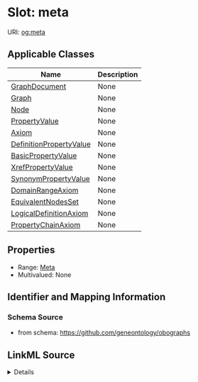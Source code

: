 # Slot: meta

URI: [og:meta](https://github.com/geneontology/obographs/meta)



<!-- no inheritance hierarchy -->




## Applicable Classes

| Name | Description |
| --- | --- |
[GraphDocument](GraphDocument.md) | None
[Graph](Graph.md) | None
[Node](Node.md) | None
[PropertyValue](PropertyValue.md) | None
[Axiom](Axiom.md) | None
[DefinitionPropertyValue](DefinitionPropertyValue.md) | None
[BasicPropertyValue](BasicPropertyValue.md) | None
[XrefPropertyValue](XrefPropertyValue.md) | None
[SynonymPropertyValue](SynonymPropertyValue.md) | None
[DomainRangeAxiom](DomainRangeAxiom.md) | None
[EquivalentNodesSet](EquivalentNodesSet.md) | None
[LogicalDefinitionAxiom](LogicalDefinitionAxiom.md) | None
[PropertyChainAxiom](PropertyChainAxiom.md) | None






## Properties

* Range: [Meta](Meta.md)
* Multivalued: None







## Identifier and Mapping Information







### Schema Source


* from schema: https://github.com/geneontology/obographs




## LinkML Source

<details>
```yaml
name: meta
from_schema: https://github.com/geneontology/obographs
rank: 1000
alias: meta
domain_of:
- GraphDocument
- Graph
- Node
- PropertyValue
- Axiom
range: Meta

```
</details>